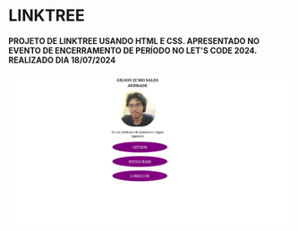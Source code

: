 # LINKTREE
#### PROJETO DE LINKTREE USANDO HTML E CSS. APRESENTADO NO EVENTO DE ENCERRAMENTO DE PERÍODO NO LET'S CODE 2024. REALIZADO DIA 18/07/2024 
<img src="linktree.png">

